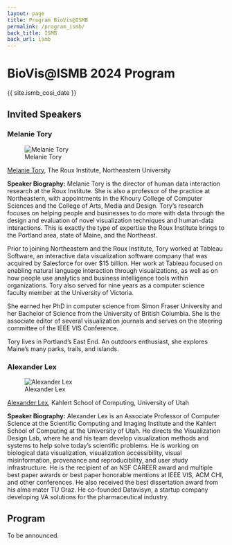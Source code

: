 ```yaml
---
layout: page
title: Program BioVis@ISMB
permalink: /program_ismb/
back_title: ISMB
back_url: ismb
---
```


# BioVis@ISMB 2024 Program

{{ site.ismb_cosi_date }}

## Invited Speakers

### Melanie Tory

<figure class="speaker-photo">
    <img src="{{ site.baseurl }}/images/speakers/melanie_tory.jpg" alt="Melanie Tory" />
    <figcaption>Melanie Tory</figcaption>
</figure>

[Melanie Tory](https://roux.northeastern.edu/people/melanie-tory/), The Roux Institute, Northeastern University

**Speaker Biography:**
Melanie Tory is the director of human data interaction research at the Roux
Institute. She is also a professor of the practice at Northeastern, with
appointments in the Khoury College of Computer Sciences and the College of Arts,
Media and Design. Tory’s research focuses on helping people and businesses to do
more with data through the design and evaluation of novel visualization
techniques and human-data interactions. This is exactly the type of expertise
the Roux Institute brings to the Portland area, state of Maine, and the
Northeast.

Prior to joining Northeastern and the Roux Institute, Tory worked at Tableau
Software, an interactive data visualization software company that was acquired
by Salesforce for over $15 billion. Her work at Tableau focused on enabling
natural language interaction through visualizations, as well as on how people
use analytics and business intelligence tools within organizations. Tory also
served for nine years as a computer science faculty member at the University of
Victoria.

She earned her PhD in computer science from Simon Fraser University and her
Bachelor of Science from the University of British Columbia. She is the
associate editor of several visualization journals and serves on the steering
committee of the IEEE VIS Conference.

Tory lives in Portland’s East End. An outdoors enthusiast, she explores Maine’s
many parks, trails, and islands.

### Alexander Lex

<figure class="speaker-photo">
    <img src="{{ site.baseurl }}/images/speakers/alexander_lex.avif" alt="Alexander Lex" />
    <figcaption>Alexander Lex</figcaption>
</figure>

[Alexander Lex](https://vdl.sci.utah.edu/team/lex/), Kahlert School of Computing, University of Utah

**Speaker Biography:**
Alexander Lex is an Associate Professor of Computer Science at the Scientific
Computing and Imaging Institute and the Kahlert School of Computing at the
University of Utah. He directs the Visualization Design Lab, where he and his
team develop visualization methods and systems to help solve today’s scientific
problems. He is working on biological data visualization, visualization
accessibility, visual misinformation, provenance and reproducibility, and user
study infrastructure. He is the recipient of an NSF CAREER award and multiple
best paper awards or best paper honorable mentions at IEEE VIS, ACM CHI, and
other conferences. He also received the best dissertation award from his alma
mater TU Graz. He co-founded Datavisyn, a startup company developing VA
solutions for the pharmaceutical industry.

## Program

To be announced.
